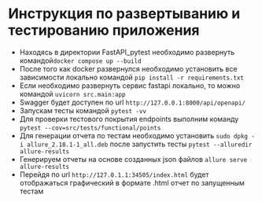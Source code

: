 # Инструкция по развертыванию и тестированию приложения

- Находясь в директории FastAPI_pytest необходимо развернуть командой```docker compose up --build```
- После того как docker развернулся необходимо установить все зависимости локально командой ```pip install -r requirements.txt```
- Если необходимо развернуть сервис fastapi локально, то можно командой ```uvicorn src.main:app```
- Swagger будет доступен по url ```http://127.0.0.1:8000/api/openapi/```
- Запускам тесты командой ```pytest -vv```
- Для проверки  тестового покрытия endpoints выполним команду ```pytest --cov=src/tests/functional/points```
- Для генерации отчета по тестам необходимо установить ```sudo dpkg -i allure_2.18.1-1_all.deb``` после запустить тесты  ```pytest --alluredir allure-results```
- Генерируем отчеты на основе созданных json файлов ```allure serve allure-results```
- Перейдя по url ```http://127.0.1.1:34505/index.html``` будет отображаться  графический в формате .html отчет по запущенным тестам
